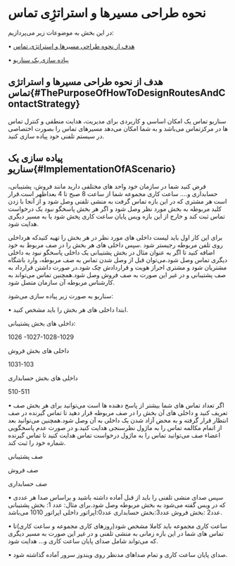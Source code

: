 
# نحوه طراحی مسیرها و استراتژِی تماس

در این بخش به موضوعات زیر می‌پردازیم:

•	[هدف از نحوه طراحی مسیرها و استراتژی تماس ](#ThePurposeOfHowToDesignRoutesAndContactStrategy)

•	[پیاده سازی یک سناریو ](#ImplementationOfAScenario)

## هدف از نحوه طراحی مسیرها و استراتژی تماس{#ThePurposeOfHowToDesignRoutesAndContactStrategy}

سناریو تماس یک امکان اساسی و کاربردی برای مدیریت، هدایت منطقی و کنترل تماس ها در مرکزتماس می‌باشد و به شما امکان می‌دهد مسیرهای تماس را بصورت اختصاصی در سیستم تلفنی خود پیاده سازی کنید.

## پیاده سازی یک سناریو{#ImplementationOfAScenario}

فرض کنید شما در سازمان خود واحد های مختلفی دارید مانند فروش، پشتیبانی، حسابداری و.... ساعت کاری مجموعه شما از ساعت 8 صبح تا 4 بعداظهر است.قرار است هر مشتری که در این بازه تماس گرفت به منشی تلفنی وصل شود و از آنجا با زدن کلید مربوطه به بخش مورد نظر وصل شود و اگر هر بخش پاسخگو نبود یک درخواست تماس ثبت کند و خارج از این بازه ویس پایان ساعت کاری پخش شود یا به مسیر دیگری هدایت شود.

برای این کار اول باید لیست داخلی های مورد نظر در هر بخش را تهیه کنیدکه هرداخلی روی تلفن مربوطه رجیستر شود .سپس داخلی های هر بخش را در صف مربوط به خود اضافه کنید تا اگر به عنوان مثال در بخش پشتیبانی یک داخلی پاسخگو نبود به داخلی دیگری تماس وصل شود.می‌توان قبل از وصل شدن تماس به صف مربوطه، وارد باشگاه مشتریان شود و مشتری احراز هویت و قراردادش چک شود.در صورت داشتن قرارداد به صف پشتیبانی و در غیر این صورت به صف فروش وصل شود.همچنین تماس می‌تواند به کارشناس مربوطه آن سازمان متصل شود.

سناریو به صورت زیر پیاده سازی می‌شود:

•	ابتدا داخلی های هر بخش را باید مشخص کنید.

داخلی های بخش پشتیبانی:

1026 -1027-1028-1029

داخلی های بخش فروش

1031-103

داخلی های بخش حسابداری

510-511

•	اگر تعداد تماس های شما بیشتر از پاسخ دهنده ها است می‌توانید برای هر بخش صف تعریف کنید و داخلی های آن بخش را در صف مربوطه قرار دهید تا تماس گیرنده در صف انتظار قرار گرفته و به محض آزاد شدن یک داخلی به آن وصل شود.همچنین می‌توانید بعد از اتمام مکالمه تماس را به ماژول نظرسنجی هدایت کنید.و در صورت عدم پاسخگویی اعضاء صف می‌توانید تماس را به ماژول درخواست تماس هدایت کنید تا تماس گیرنده شماره خود را ثبت کند.

صف پشتیبانی

صف فروش

صف حسابداری

•	سپس صدای منشی تلفنی را باید از قبل آماده داشته باشید و براساس صدا هر عددی که در ویس گفته می‌شود به بخش مربوطه وصل ‌شود.برای مثال:
عدد 1: بخش پشتیبانی
عدد2 :بخش فروش
عدد3:بخش حسابداری
عدد0:اپراتور
داخلی اپراتور 1010 می‌باشد.

•	ساعت کاری مجموعه باید کاملا مشخص شود(روزهای کاری مجموعه و ساعت کاری)تا تماس های شما در این بازه زمانی به منشی تلفنی و در غیر این صورت به مسیر دیگری که می‌تواند شامل صدای پایان ساعت کاری و... هدایت شود.

•	صدای پایان ساعت کاری و تمام صداهای مدنظر روی ویندوز سرور آماده گذاشته شود.



